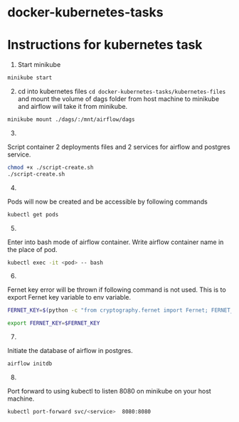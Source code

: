 # docker-kubernetes-tasks

# Instructions for kubernetes task

1. Start minikube
```bash
minikube start
```
2. cd into kubernetes files 
`cd docker-kubernetes-tasks/kubernetes-files` and mount the volume of dags folder from host machine to minikube and airflow will take it from minikube.
```bash
minikube mount ./dags/:/mnt/airflow/dags
```
3. 
Script container 2 deployments files and 2 services for airflow and postgres service.
```bash
chmod +x ./script-create.sh
./script-create.sh
```
4. 
Pods will now be created and be accessible by following commands
```bash
kubectl get pods
```
5.
Enter into bash mode of airflow container. Write airflow container name in the place of pod.
```bash
kubectl exec -it <pod> -- bash
``` 
6. 
Fernet key error will be thrown if following command is not used. This is to export Fernet key variable to env variable.
```bash
FERNET_KEY=$(python -c "from cryptography.fernet import Fernet; FERNET_KEY = Fernet.generate_key().decode(); print(FERNET_KEY)")

export FERNET_KEY=$FERNET_KEY
```
7. 
Initiate the database of airflow in postgres.
```bash
airflow initdb
```
8.
Port forward to using kubectl to listen 8080 on minikube on your host machine.
```bash
kubectl port-forward svc/<service>  8080:8080
```
